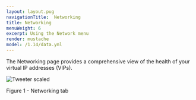 ```yaml
---
layout: layout.pug
navigationTitle:  Networking
title: Networking
menuWeight: 6
excerpt: Using the Network menu
render: mustache
model: /1.14/data.yml
---
```


The Networking page provides a comprehensive view of the health of your virtual IP addresses (VIPs).

![Tweeter scaled](/mesosphere/dcos/1.14/img/GUI-Networking-Networks_View-1_12.png)

Figure 1 - Networking tab

